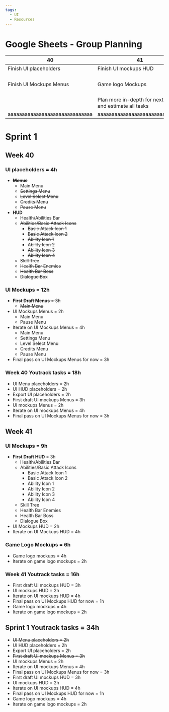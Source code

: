 ```yaml
---
tags:
  - UI
  - Resources
---
```


# Google Sheets - Group Planning

| 40                             | 41                                                        | 42                             | 43                                                        | 44                                                       | 45                                                        | 46                             | 47                                                            | 48                                                                                          | 49                                                                                          |
| ------------------------------ | --------------------------------------------------------- | ------------------------------ | --------------------------------------------------------- | -------------------------------------------------------- | --------------------------------------------------------- | ------------------------------ | ------------------------------------------------------------- | ------------------------------------------------------------------------------------------- | ------------------------------------------------------------------------------------------- |
| Finish UI placeholders         | Finish UI mockups HUD                                     | Enemies Sculpt + Retopo + UV   | Enemies UV + Baking + Textures                            | Polish UI Mockups                                        | Start making HUD UI assets                                | Finish all HUD UI assets       | Finish all menu UI assets                                     | Just polish (hopefully) :3                                                                  | Just polish (hopefully) :3                                                                  |
| Finish UI Mockups Menus        | Game logo Mockups                                         |                                |                                                           | Extra time to finish up enemies and polish if needed wow | Finish Game logo                                          |                                | Finish game cursor and icon                                   | If I have extra time add QoL features to UI converter program that I want for P7 :thumbsup: | If I have extra time add QoL features to UI converter program that I want for P7 :thumbsup: |
|                                | Plan more in-depth for next sprint and estimate all tasks |                                | Plan more in-depth for next sprint and estimate all tasks |                                                          | Plan more in-depth for next sprint and estimate all tasks |                                | Plan more in-depth for next sprint and estimate all tasks (?) |                                                                                             |                                                                                             |
| aaaaaaaaaaaaaaaaaaaaaaaaaaaaaa | aaaaaaaaaaaaaaaaaaaaaaaaaaaaaa                            | aaaaaaaaaaaaaaaaaaaaaaaaaaaaaa | aaaaaaaaaaaaaaaaaaaaaaaaaaaaaa                            | aaaaaaaaaaaaaaaaaaaaaaaaaaaaaa                           | aaaaaaaaaaaaaaaaaaaaaaaaaaaaaa                            | aaaaaaaaaaaaaaaaaaaaaaaaaaaaaa | aaaaaaaaaaaaaaaaaaaaaaaaaaaaaa                                | aaaaaaaaaaaaaaaaaaaaaaaaaaaaaa                                                              | aaaaaaaaaaaaaaaaaaaaaaaaaaaaaa                                                              |

# Sprint 1
## Week 40
### UI placeholders = 4h
   - **~~Menus~~**
       - ~~Main Menu~~
       - ~~Settings Menu~~
       - ~~Level Select Menu~~
       - ~~Credits Menu~~
       - ~~Pause Menu~~
   - **HUD**
       - Health/Abilities Bar
       - ~~Abilities/Basic Attack Icons~~
           - ~~Basic Attack Icon 1~~
           - ~~Basic Attack Icon 2~~
           - ~~Ability Icon 1~~
           - ~~Ability Icon 2~~
           - ~~Ability Icon 3~~
           - ~~Ability Icon 4~~
       - ~~Skill Tree~~
       - ~~Health Bar Enemies~~
       - ~~Health Bar Boss~~
       - ~~Dialogue Box~~
### UI Mockups = 12h
   - ~~**First Draft Menus** = 3h~~										
      - ~~Main Menu~~
   - UI Mockups Menus = 2h
	   - Main Menu
	   - Pause Menu
   - Iterate on UI Mockups Menus = 4h
	   - Main Menu
	   - Settings Menu
	   - Level Select Menu
	   - Credits Menu
	   - Pause Menu
   - Final pass on UI Mockups Menus for now = 3h
### Week 40 Youtrack tasks = 18h
- ~~UI Menu placeholders = 2h~~
- UI HUD placeholders = 2h
- Export UI placeholders = 2h
- ~~First draft UI mockups Menus = 3h~~
- UI mockups Menus = 2h
- Iterate on UI mockups Menus = 4h
- Final pass on UI Mockups Menus for now = 3h
## Week 41
### UI Mockups = 9h
   - **First Draft HUD** = 3h
       - Health/Abilities Bar
       - Abilities/Basic Attack Icons
           - Basic Attack Icon 1
           - Basic Attack Icon 2
           - Ability Icon 1
           - Ability Icon 2
           - Ability Icon 3
           - Ability Icon 4
       - Skill Tree
       - Health Bar Enemies
       - Health Bar Boss
       - Dialogue Box
   - UI Mockups HUD = 2h
   - Iterate on UI Mockups HUD = 4h
### Game Logo Mockups = 6h
   - Game logo mockups = 4h
   - Iterate on game logo mockups = 2h
### Week 41 Youtrack tasks = 16h
- First draft UI mockups HUD = 3h
- UI mockups HUD = 2h
- Iterate on UI mockups HUD = 4h
- Final pass on UI Mockups HUD for now = 1h
- Game logo mockups = 4h
- Iterate on game logo mockups = 2h
## Sprint 1 Youtrack tasks = 34h
- ~~UI Menu placeholders = 2h~~
- UI HUD placeholders = 2h
- Export UI placeholders = 2h
- ~~First draft UI mockups Menus = 3h~~
- UI mockups Menus = 2h
- Iterate on UI mockups Menus = 4h
- Final pass on UI Mockups Menus for now = 3h
- First draft UI mockups HUD = 3h
- UI mockups HUD = 2h
- Iterate on UI mockups HUD = 4h
- Final pass on UI Mockups HUD for now = 1h
- Game logo mockups = 4h
- Iterate on game logo mockups = 2h